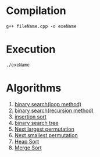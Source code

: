 
# Compilation
```
g++ fileName.cpp -o exeName
```
# Execution
```
./exeName
```
# Algorithms
1. [binary search(loop method)](binary_search_loop.cpp)
2. [binary search(recursion method)](binary_search_recursion.cpp)
3. [insertion sort](insertion_sort.cpp)
4. [binary search tree](bst.cpp)
3. [Next largest permutation](nextLargestPermutation.cpp)
4. [Next smallest permutation](nextSmallestPermutation.cpp)
5. [Heap Sort](heapSort.cpp)
6. [Merge Sort](mergeSort.cpp)